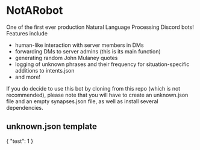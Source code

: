 # NotARobot
One of the first ever production Natural Language Processing Discord bots! Features include
- human-like interaction with server members in DMs
- forwarding DMs to server admins (this is its main function)
- generating random John Mulaney quotes
- logging of unknown phrases and their frequency for situation-specific additions to intents.json
- and more!

If you do decide to use this bot by cloning from this repo (which is not recommended), please note that you will have to create an unknown.json file and an empty synapses.json file, as well as install several dependencies.

## unknown.json template

{
    "test": 1
}